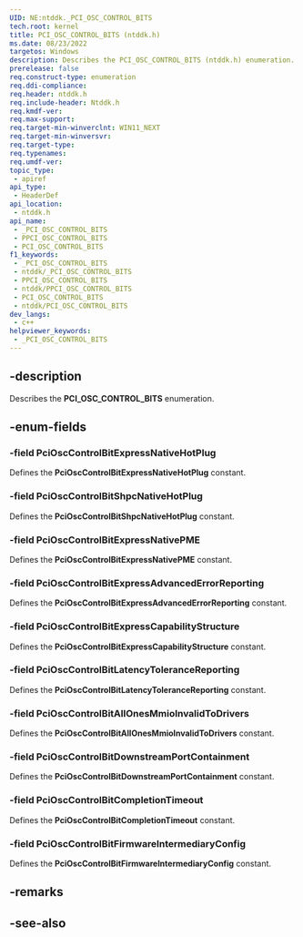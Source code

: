 ```yaml
---
UID: NE:ntddk._PCI_OSC_CONTROL_BITS
tech.root: kernel
title: PCI_OSC_CONTROL_BITS (ntddk.h)
ms.date: 08/23/2022
targetos: Windows
description: Describes the PCI_OSC_CONTROL_BITS (ntddk.h) enumeration.
prerelease: false
req.construct-type: enumeration
req.ddi-compliance: 
req.header: ntddk.h
req.include-header: Ntddk.h
req.kmdf-ver: 
req.max-support: 
req.target-min-winverclnt: WIN11_NEXT
req.target-min-winversvr: 
req.target-type: 
req.typenames: 
req.umdf-ver: 
topic_type:
 - apiref
api_type:
 - HeaderDef
api_location:
 - ntddk.h
api_name:
 - _PCI_OSC_CONTROL_BITS
 - PPCI_OSC_CONTROL_BITS
 - PCI_OSC_CONTROL_BITS
f1_keywords:
 - _PCI_OSC_CONTROL_BITS
 - ntddk/_PCI_OSC_CONTROL_BITS
 - PPCI_OSC_CONTROL_BITS
 - ntddk/PPCI_OSC_CONTROL_BITS
 - PCI_OSC_CONTROL_BITS
 - ntddk/PCI_OSC_CONTROL_BITS
dev_langs:
 - c++
helpviewer_keywords:
 - _PCI_OSC_CONTROL_BITS
---
```


## -description

Describes the **PCI_OSC_CONTROL_BITS** enumeration.

## -enum-fields

### -field PciOscControlBitExpressNativeHotPlug

Defines the **PciOscControlBitExpressNativeHotPlug** constant.

### -field PciOscControlBitShpcNativeHotPlug

Defines the **PciOscControlBitShpcNativeHotPlug** constant.

### -field PciOscControlBitExpressNativePME

Defines the **PciOscControlBitExpressNativePME** constant.

### -field PciOscControlBitExpressAdvancedErrorReporting

Defines the **PciOscControlBitExpressAdvancedErrorReporting** constant.

### -field PciOscControlBitExpressCapabilityStructure

Defines the **PciOscControlBitExpressCapabilityStructure** constant.

### -field PciOscControlBitLatencyToleranceReporting

Defines the **PciOscControlBitLatencyToleranceReporting** constant.

### -field PciOscControlBitAllOnesMmioInvalidToDrivers

Defines the **PciOscControlBitAllOnesMmioInvalidToDrivers** constant.

### -field PciOscControlBitDownstreamPortContainment

Defines the **PciOscControlBitDownstreamPortContainment** constant.

### -field PciOscControlBitCompletionTimeout

Defines the **PciOscControlBitCompletionTimeout** constant.

### -field PciOscControlBitFirmwareIntermediaryConfig

Defines the **PciOscControlBitFirmwareIntermediaryConfig** constant.

## -remarks

## -see-also
